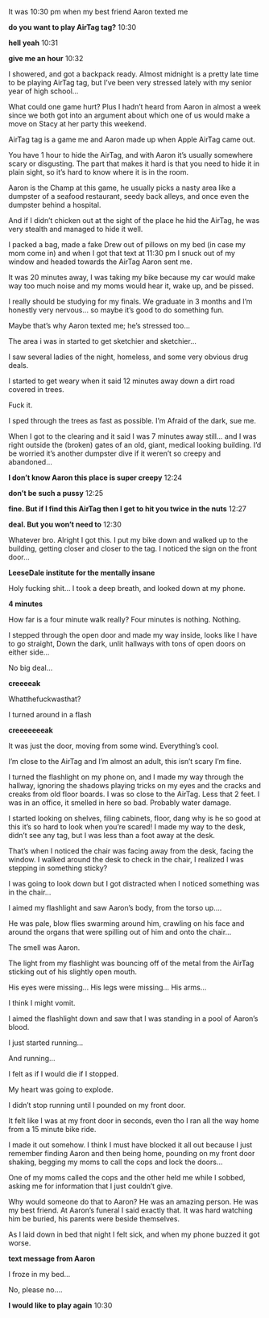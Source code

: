 

It was 10:30 pm when my best friend Aaron texted me

**do you want to play AirTag tag?** 10:30

**hell yeah** 10:31

**give me an hour** 10:32

I showered, and got a backpack ready. 
Almost midnight is a pretty late time to be playing AirTag tag, but I’ve been very stressed lately with my senior year of high school…

What could one game hurt?
Plus I hadn’t heard from Aaron in almost a week since we both got into an argument about which one of us would make a move on Stacy at her party this weekend. 

AirTag tag is a game me and Aaron made up when Apple AirTag came out.

You have 1 hour to hide the AirTag, and with Aaron it’s usually somewhere scary or disgusting. The part that makes it hard is that you need to hide it in plain sight, so it’s hard to know where it is in the room. 

Aaron is the Champ at this game, he usually picks a nasty area like a dumpster of a seafood restaurant, seedy back alleys, and once even the dumpster behind a hospital.

And if I didn’t chicken out at the sight of the place he hid the AirTag, he was very stealth and managed to hide it well. 

I packed a bag, made a fake Drew out of pillows on my bed (in case my mom come in) and when I got that text at 11:30 pm I snuck out of my window and headed towards the AirTag Aaron sent me. 

It was 20 minutes away, I was taking my bike because my car would make way too much noise and my moms would hear it, wake up, and be pissed. 

I really should be studying for my finals. We graduate in 3 months and I’m honestly very nervous… so maybe it’s good to do something fun. 

Maybe that’s why Aaron texted me; he’s stressed too…

The area i was in started to get sketchier and sketchier…

I saw several ladies of the night, homeless, and some very obvious drug deals.

I started to get weary when it said 12 minutes away down a dirt road covered in trees. 

Fuck it. 

I sped through the trees as fast as possible. 
I’m Afraid of the dark, sue me. 

When I got to the clearing and it said I was 7 minutes away still… and I was right  outside the (broken) gates of an old, giant, medical looking building. I’d be worried it’s another dumpster dive if it weren’t so creepy and abandoned…

**I don’t know Aaron this place is super creepy** 12:24

**don’t be such a pussy** 12:25

**fine. But if I find this AirTag then I get to hit you twice in the nuts** 12:27

**deal. But you won’t need to** 12:30

Whatever bro. Alright I got this. 
I put my bike down and walked up to the building, getting closer and closer to the tag.
I noticed the sign on the front door…

**LeeseDale institute for the mentally insane**

Holy fucking shit…
I took a deep breath, and looked down at my phone. 

**4 minutes**

How far is a four minute walk really?
Four minutes is nothing. 
Nothing. 

I stepped through the open door and made my way inside, looks like I have to go straight,
Down the dark, unlit hallways with tons of open doors on either side…

No big deal…

**creeeeak**

Whatthefuckwasthat?

I turned around in a flash

**creeeeeeeak**

It was just the door, moving from some wind. 
Everything’s cool. 

I’m close to the AirTag and I’m almost an adult, this isn’t scary I’m fine. 

I turned the flashlight on my phone on, and I made my way through the hallway, ignoring the shadows playing tricks on my eyes and the cracks and creaks from old floor boards. 
I was so close to the AirTag. 
Less that 2 feet. I was in an office, it smelled in here so bad. Probably water damage. 

I started looking on shelves, filing cabinets, floor, dang why is he so good at this it’s so hard to look when you’re scared!
I made my way to the desk, didn’t see any tag, but I was less than a foot away at the desk.

That’s when I noticed the chair was facing away from the desk, facing the window. 
I walked around the desk to check in the chair, I realized I was stepping in something sticky?

I was going to look down but I got distracted when I noticed something was in the chair…

I aimed my flashlight and saw Aaron’s body, from the torso up….

He was pale, blow flies swarming around him, crawling on his face and around the organs that were spilling out of him and onto the chair…

The smell was Aaron. 

The light from my flashlight was bouncing off of the metal from the AirTag sticking out of his slightly open mouth. 

His eyes were missing…
His legs were missing…
His arms…

I think I might vomit. 

I aimed the flashlight down and saw that I was standing in a pool of Aaron’s blood. 

I just started running…

And running…

I felt as if I would die if I stopped. 

My heart was going to explode. 

I didn’t stop running until I pounded on my front door. 

It felt like I was at my front door in seconds, even tho I ran all the way home from a 15 minute bike ride. 

I made it out somehow. 
I think I must have blocked it all out because I just remember finding Aaron and then being home, pounding on my front door shaking, begging my moms to call the cops and lock the doors…

One of my moms called the cops and the other held me while I sobbed, asking me for information that I just couldn’t give. 

Why would someone do that to Aaron?
He was an amazing person. 
He was my best friend. 
At Aaron’s funeral I said exactly that. 
It was hard watching him be buried, his parents were beside themselves. 

As I laid down in bed that night I felt sick, and when my phone buzzed it got worse. 

**text message from Aaron**

I froze in my bed…

No, please no….

**I would like to play again**  10:30